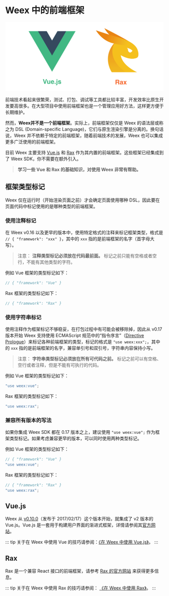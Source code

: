 # Weex 中的前端框架

<!-- toc -->

![Vue and Rax](../../guide/images/vue-rax.png)

前端技术看起来很繁荣，测试、打包、调试等工具都比较丰富，开发效率比原生开发要高很多。在大型项目中使用前端框架也是一个管理应用好方法，这样更方便于长期维护。

然而，**Weex并不是一个前端框架**。实际上，前端框架仅仅是 Weex 的语法层或称之为 DSL (Domain-specific Language)，它们与原生渲染引擎是分离的。换句话说，Weex 并不依赖于特定的前端框架，随着前端技术的发展，Weex 也可以集成更多广泛使用的前端框架。

目前 Weex 主要支持 [Vue.js](https://vuejs.org/) 和 [Rax](https://alibaba.github.io/rax/) 作为其内置的前端框架。这些框架已经集成到了 Weex SDK，你不需要在额外引入。

> **学习一些 Vue 和 Rax 的基础知识，对使用 Weex 非常有帮助。**

## 框架类型标记

Weex 仅在运行时（开始渲染页面之前）才会确定页面使用哪种 DSL，因此要在页面代码中标记使用的是哪种类型的前端框架。

### 使用注释标记

在 Weex v0.16 以及更早的版本中，使用特定格式的注释来标记框架类型，格式是 `// { "framework": "xxx" }`，其中的 `xxx` 指的是前端框架的名字（首字母大写）。

> 注意： **注释类型标记必须放在代码最前面。** 标记之前只能有空格或者空行，不能有其他类型的字符。

例如 Vue 框架的类型标记如下：

```js
// { "framework": "Vue" }
```

Rax 框架的类型标记如下：

```js
// { "framework": "Rax" }
```

### 使用字符串标记  <badge text="0.17+" type="warn" vertical="middle"/>

使用注释作为框架标记不够稳妥，在打包过程中有可能会被移除掉，因此从 v0.17 版本开始 Weex 支持使用 ECMAScript 规范中的“指令序言”（[Directive Prologue](http://ecma-international.org/ecma-262/5.1/#sec-14.1)）来标记各种前端框架的类型，标记的格式是 `"use weex:xxx";`，其中的 `xxx` 指的是前端框架的名字，兼容单引号和双引号，字符串内容保持小写。

> 注意： **字符串类型标记必须放在所有可代码之前。** 标记之前可以有空格、空行或者注释，但是不能有可执行的代码。

例如 Vue 框架的类型标记如下：

```js
"use weex:vue";
```

Rax 框架的类型标记如下：

```js
"use weex:rax";
```

### 兼容所有版本的写法

如果你集成 Weex SDK 都在 0.17 版本之上，建议使用 `"use weex:vue";` 作为框架类型标记。如果考虑兼容更早的版本，可以同时使用两种类型标记。

例如 Vue 框架的类型标记如下：

```js
// { "framework": "Vue" }
"use weex:vue";
```

Rax 框架的类型标记如下：

```js
// { "framework": "Rax" }
"use weex:rax";
```

## Vue.js

Weex 从 [v0.10.0](https://github.com/alibaba/weex/releases/tag/v0.10.0)（发布于 2017/02/17）这个版本开始，就集成了 v2 版本的 Vue.js。Vue.js 是一套用于构建用户界面的渐进式框架，详情请参阅其[官方网站](https://vuejs.org/)。

::: tip
关于在 Weex 中使用 Vue 的技巧请参阅：[《在 Weex 中使用 Vue.js》](./use-vue-in-weex.html)。
:::

## Rax

Rax 是一个兼容 React 接口的前端框架，请参考 [Rax 的官方网站](https://alibaba.github.io/rax/) 来获得更多信息。

::: tip
关于在 Weex 中使用 Rax 的技巧请参阅： [《在 Weex 中使用 Rax》](./use-rax-in-weex.html)。
:::